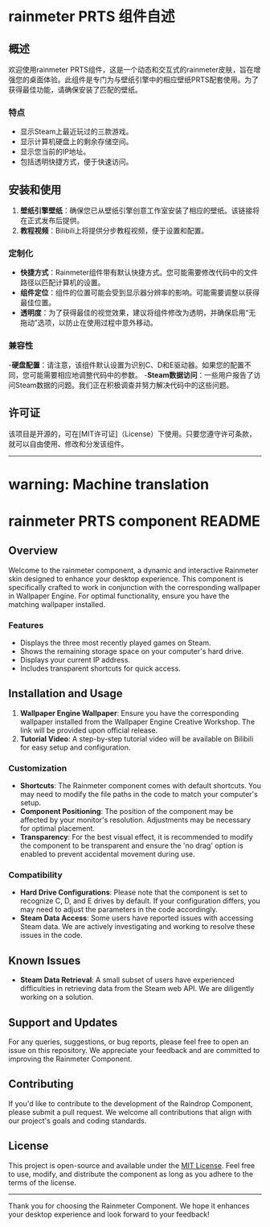 # rainmeter PRTS 组件自述
## 概述
欢迎使用rainmeter PRTS组件，这是一个动态和交互式的rainmeter皮肤，旨在增强您的桌面体验。此组件是专门为与壁纸引擎中的相应壁纸PRTS配套使用。为了获得最佳功能，请确保安装了匹配的壁纸。
### 特点
- 显示Steam上最近玩过的三款游戏。
- 显示计算机硬盘上的剩余存储空间。
- 显示您当前的IP地址。
- 包括透明快捷方式，便于快速访问。
## 安装和使用
1. **壁纸引擎壁纸**：确保您已从壁纸引擎创意工作室安装了相应的壁纸。该链接将在正式发布后提供。
2. **教程视频**：Bilibili上将提供分步教程视频，便于设置和配置。
### 定制化
- **快捷方式**：Rainmeter组件带有默认快捷方式。您可能需要修改代码中的文件路径以匹配计算机的设置。
- **组件定位**：组件的位置可能会受到显示器分辨率的影响。可能需要调整以获得最佳位置。
- **透明度**：为了获得最佳的视觉效果，建议将组件修改为透明，并确保启用“无拖动”选项，以防止在使用过程中意外移动。
### 兼容性
-**硬盘配置**：请注意，该组件默认设置为识别C、D和E驱动器。如果您的配置不同，您可能需要相应地调整代码中的参数。
-**Steam数据访问**：一些用户报告了访问Steam数据的问题。我们正在积极调查并努力解决代码中的这些问题。

## 许可证

该项目是开源的，可在[MIT许可证]（License）下使用。只要您遵守许可条款，就可以自由使用、修改和分发该组件。

---
# warning: Machine translation

# rainmeter PRTS component README

## Overview
Welcome to the rainmeter component, a dynamic and interactive Rainmeter skin designed to enhance your desktop experience. This component is specifically crafted to work in conjunction with the corresponding wallpaper in Wallpaper Engine. For optimal functionality, ensure you have the matching wallpaper installed.

### Features
- Displays the three most recently played games on Steam.
- Shows the remaining storage space on your computer's hard drive.
- Displays your current IP address.
- Includes transparent shortcuts for quick access.

## Installation and Usage
1. **Wallpaper Engine Wallpaper**: Ensure you have the corresponding wallpaper installed from the Wallpaper Engine Creative Workshop. The link will be provided upon official release.
2. **Tutorial Video**: A step-by-step tutorial video will be available on Bilibili for easy setup and configuration.

### Customization
- **Shortcuts**: The Rainmeter component comes with default shortcuts. You may need to modify the file paths in the code to match your computer's setup.
- **Component Positioning**: The position of the component may be affected by your monitor's resolution. Adjustments may be necessary for optimal placement.
- **Transparency**: For the best visual effect, it is recommended to modify the component to be transparent and ensure the 'no drag' option is enabled to prevent accidental movement during use.

### Compatibility
- **Hard Drive Configurations**: Please note that the component is set to recognize C, D, and E drives by default. If your configuration differs, you may need to adjust the parameters in the code accordingly.
- **Steam Data Access**: Some users have reported issues with accessing Steam data. We are actively investigating and working to resolve these issues in the code.

## Known Issues
- **Steam Data Retrieval**: A small subset of users have experienced difficulties in retrieving data from the Steam web API. We are diligently working on a solution.

## Support and Updates
For any queries, suggestions, or bug reports, please feel free to open an issue on this repository. We appreciate your feedback and are committed to improving the Rainmeter Component.

## Contributing
If you'd like to contribute to the development of the Raindrop Component, please submit a pull request. We welcome all contributions that align with our project's goals and coding standards.

## License
This project is open-source and available under the [MIT License](LICENSE). Feel free to use, modify, and distribute the component as long as you adhere to the terms of the license.

---

Thank you for choosing the Rainmeter Component. We hope it enhances your desktop experience and look forward to your feedback!
